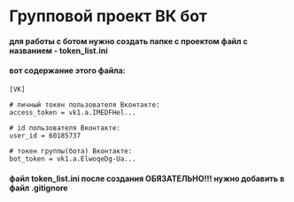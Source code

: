 # Групповой проект ВК бот 

#### для работы с ботом нужно создать папке с проектом файл с названием - token_list.ini

#### вот содержание этого файла:

```
[VK]

# личный токен пользователя Вконтакте:
access_token = vk1.a.IMEDFHel...

# id пользователя Вконтакте:
user_id = 60185737

# токен группы(бота) Вконтакте:
bot_token = vk1.a.ElwoqeDg-Ua...
```
#### файл token_list.ini после создания ОБЯЗАТЕЛЬНО!!! нужно добавить в файл .gitignore